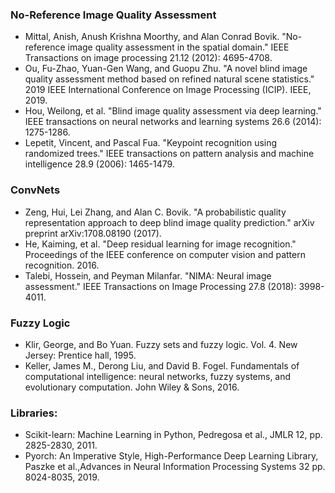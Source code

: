 ### No-Reference Image Quality Assessment
* Mittal, Anish, Anush Krishna Moorthy, and Alan Conrad Bovik. "No-reference image quality assessment in the spatial domain." IEEE Transactions on image processing 21.12 (2012): 4695-4708. 
* Ou, Fu-Zhao, Yuan-Gen Wang, and Guopu Zhu. "A novel blind image quality assessment method based on refined natural scene statistics." 2019 IEEE International Conference on Image Processing (ICIP). IEEE, 2019. 
* Hou, Weilong, et al. "Blind image quality assessment via deep learning." IEEE transactions on neural networks and learning systems 26.6 (2014): 1275-1286.
* Lepetit, Vincent, and Pascal Fua. "Keypoint recognition using randomized trees." IEEE transactions on pattern analysis and machine intelligence 28.9 (2006): 1465-1479.

### ConvNets
* Zeng, Hui, Lei Zhang, and Alan C. Bovik. "A probabilistic quality representation approach to deep blind image quality prediction." arXiv preprint arXiv:1708.08190 (2017). 
* He, Kaiming, et al. "Deep residual learning for image recognition." Proceedings of the IEEE conference on computer vision and pattern recognition. 2016.
* Talebi, Hossein, and Peyman Milanfar. "NIMA: Neural image assessment." IEEE Transactions on Image Processing 27.8 (2018): 3998-4011.

### Fuzzy Logic
* Klir, George, and Bo Yuan. Fuzzy sets and fuzzy logic. Vol. 4. New Jersey: Prentice hall, 1995.
* Keller, James M., Derong Liu, and David B. Fogel. Fundamentals of computational intelligence: neural networks, fuzzy systems, and evolutionary computation. John  Wiley & Sons, 2016.

### Libraries:
* Scikit-learn: Machine Learning in Python, Pedregosa et al., JMLR 12, pp. 2825-2830, 2011.
* Pyorch: An Imperative Style, High-Performance Deep Learning Library, Paszke et al.,Advances in Neural Information Processing Systems 32 pp. 8024-8035, 2019.